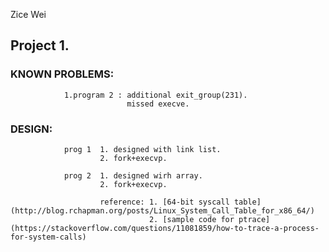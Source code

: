 Zice Wei

## Project 1.
### KNOWN PROBLEMS: 
                1.program 2 : additional exit_group(231).
                              missed execve.
### DESIGN:
                prog 1  1. designed with link list.
                        2. fork+execvp.
                
                prog 2  1. designed wirh array.
                        2. fork+execvp.
                        
                        reference: 1. [64-bit syscall table](http://blog.rchapman.org/posts/Linux_System_Call_Table_for_x86_64/)
                                   2. [sample code for ptrace](https://stackoverflow.com/questions/11081859/how-to-trace-a-process-for-system-calls)
